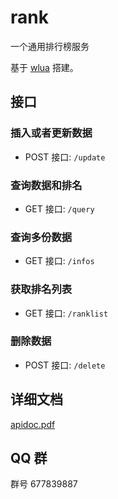 # rank
一个通用排行榜服务

基于 [wlua](https://github.com/hanxi/wlua) 搭建。

## 接口

### 插入或者更新数据

- POST 接口: `/update`

### 查询数据和排名

- GET 接口: `/query`

### 查询多份数据

- GET 接口: `/infos`

### 获取排名列表

- GET 接口: `/ranklist`

### 删除数据

- POST 接口: `/delete`

## 详细文档

[apidoc.pdf](/apidoc.pdf)

## QQ 群

群号 677839887

